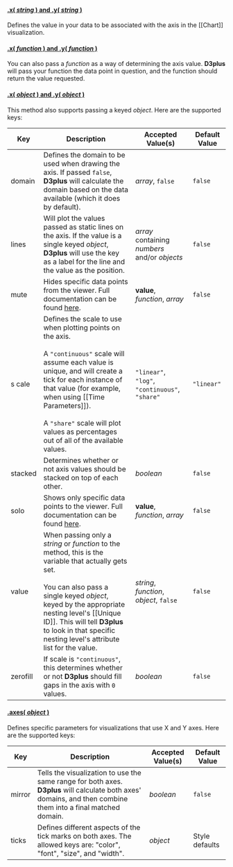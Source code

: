 #### <a name="string" href="#string">.x( *string* ) and .y( *string* )</a>

Defines the value in your data to be associated with the axis in the [[Chart]] visualization.

#### <a name="function" href="#function">.x( *function* ) and .y( *function* )</a>

You can also pass a *function* as a way of determining the axis value. **D3plus** will pass your function the data point in question, and the function should return the value requested.

#### <a name="object" href="#object">.x( *object* ) and .y( *object* )</a>

This method also supports passing a keyed *object*. Here are the supported keys:

| Key | Description | Accepted Value(s) | Default Value |
|---|---|---|---|
| domain | Defines the domain to be used when drawing the axis. If passed `false`, **D3plus** will calculate the domain based on the data available (which it does by default). | *array*, `false` | `false` |
| lines | Will plot the values passed as static lines on the axis. If the value is a single keyed *object*, **D3plus** will use the key as a label for the line and the value as the position. | *array* containing *numbers* and/or *objects* | `false` |
| mute | Hides specific data points from the viewer. Full documentation can be found [here](Data-Filtering#mute). | **value**, *function*, *array* | `false` |
|s cale | Defines the scale to use when plotting points on the axis. <br><br> A `"continuous"` scale will assume each value is unique, and will create a tick for each instance of that value (for example, when using [[Time Parameters]]). <br><br> A `"share"` scale will plot values as percentages out of all of the available values. | `"linear"`, `"log"`, `"continuous"`, `"share"` | `"linear"` |
| stacked | Determines whether or not axis values should be stacked on top of each other. | *boolean* | `false` |
| solo | Shows only specific data points to the viewer. Full documentation can be found [here](Data-Filtering#solo).|**value**, *function*, *array* | `false` |
| value | When passing only a *string* or *function* to the method, this is the variable that actually gets set. <br><br> You can also pass a single keyed *object*, keyed by the appropriate nesting level's [[Unique ID]]. This will tell **D3plus** to look in that specific nesting level's attribute list for the value.  | *string*, *function*, *object*, `false` | `false` |
| zerofill | If scale is `"continuous"`, this determines whether or not **D3plus** should fill gaps in the axis with `0` values. | *boolean* | `false` |

#### <a name="axes" href="#axes">.axes( *object* )</a>

Defines specific parameters for visualizations that use X and Y axes. Here are the supported keys:

| Key | Description | Accepted Value(s) | Default Value |
|---|---|---|---|
| mirror | Tells the visualization to use the same range for both axes. **D3plus** will calculate both axes' domains, and then combine them into a final matched domain. | *boolean* | `false` |
| ticks | Defines different aspects of the tick marks on both axes. The allowed keys are: "color", "font", "size", and "width". | *object* | Style defaults |
